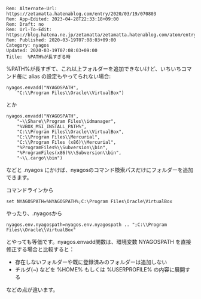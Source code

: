 ```header
Rem: Alternate-Url: https://zetamatta.hatenablog.com/entry/2020/03/19/070803
Rem: App-Edited: 2023-04-28T22:33:18+09:00
Rem: Draft: no
Rem: Url-To-Edit: https://blog.hatena.ne.jp/zetamatta/zetamatta.hatenablog.com/atom/entry/26006613537438672
Rem: Published: 2020-03-19T07:08:03+09:00
Category: nyagos
Updated: 2020-03-19T07:08:03+09:00
Title:  %PATH%が長すぎる時
```
%PATH%が長すぎて、これ以上フォルダーを追加できないけど、いちいちコマンド毎に alias の設定もやってられない場合:

```
nyagos.envadd("NYAGOSPATH",
    "C:\\Program Files\\Oracle\\VirtualBox")
```

とか

```
nyagos.envadd("NYAGOSPATH",
    "~\\Share\\Program Files\\idmanager",
    "%VBOX_MSI_INSTALL_PATH%",
    "C:\\Program Files\\Oracle\\VirtualBox",
    "C:\\Program Files\\Mercurial",
    "C:\\Program Files (x86)\\Mercurial",
    "%ProgramFiles%\\Subversion\\bin",
    "%ProgramFiles(x86)%\\Subversion\\bin",
    "~\\.cargo\\bin")
```

などと .nyagos にかけば、nyagosのコマンド検索パスだけにフォルダーを追加できます。

コマンドラインから

```
set NYAGOSPATH=%NYAGOSPATH%;C:\Program Files\Oracle\VirtualBox
```

やったり、.nyagosから

```
nyagos.env.nyagospath=nyagos.env.nyagospath .. ";C:\\Program Files\\Oracle\\VirtualBox"
```

とやっても等価です。nyagos.envadd関数は、環境変数 NYAGOSPATH を直接修正する場合と比較すると：

* 存在しないフォルダーや既に登録済みのフォルダーは追加しない
* チルダ(~) などを %HOME% もしくは %USERPROFILE% の内容に展開する

などの点が違います。
